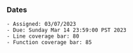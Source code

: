 ### Dates

    - Assigned: 03/07/2023
    - Due: Sunday Mar 14 23:59:00 PST 2023
    - Line coverage bar: 80
    - Function coverage bar: 85
